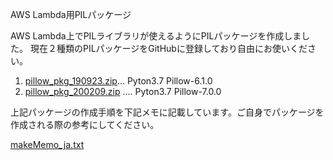AWS Lambda用PILパッケージ

AWS Lambda上でPILライブラリが使えるようにPILパッケージを作成しました。
現在２種類のPILパッケージをGitHubに登録しており自由にお使いください。

1. [pillow_pkg_190923.zip](pillow_pkg_190923.zip)... Pyton3.7 Pillow-6.1.0
1. [pillow_pkg_200209.zip](pillow_pkg_200209.zip) .... Pyton3.7 Pillow-7.0.0

上記パッケージの作成手順を下記メモに記載しています。ご自身でパッケージを作成される際の参考にしてください。

[makeMemo_ja.txt](makeMemo_ja.txt)
